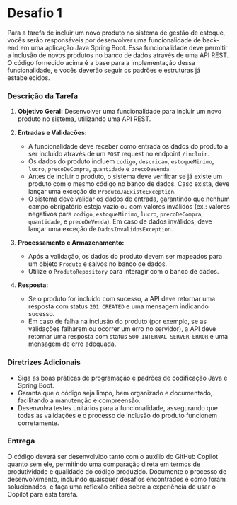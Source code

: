 # Desafio 1
Para a tarefa de incluir um novo produto no sistema de gestão de estoque, vocês serão responsáveis por desenvolver uma funcionalidade de back-end em uma aplicação Java Spring Boot. Essa funcionalidade deve permitir a inclusão de novos produtos no banco de dados através de uma API REST. O código fornecido acima é a base para a implementação dessa funcionalidade, e vocês deverão seguir os padrões e estruturas já estabelecidos.

### Descrição da Tarefa

1. **Objetivo Geral:** Desenvolver uma funcionalidade para incluir um novo produto no sistema, utilizando uma API REST.

2. **Entradas e Validacões:**
    - A funcionalidade deve receber como entrada os dados do produto a ser incluído através de um `POST` request no endpoint `/incluir`.
    - Os dados do produto incluem `codigo`, `descricao`, `estoqueMinimo`, `lucro`, `precoDeCompra`, `quantidade` e `precoDeVenda`.
    - Antes de incluir o produto, o sistema deve verificar se já existe um produto com o mesmo código no banco de dados. Caso exista, deve lançar uma exceção de `ProdutoJaExisteException`.
    - O sistema deve validar os dados de entrada, garantindo que nenhum campo obrigatório esteja vazio ou com valores inválidos (ex.: valores negativos para `codigo`, `estoqueMinimo`, `lucro`, `precoDeCompra`, `quantidade`, e `precoDeVenda`). Em caso de dados inválidos, deve lançar uma exceção de `DadosInvalidosException`.

3. **Processamento e Armazenamento:**
    - Após a validação, os dados do produto devem ser mapeados para um objeto `Produto` e salvos no banco de dados.
    - Utilize o `ProdutoRepository` para interagir com o banco de dados.

4. **Resposta:**
    - Se o produto for incluído com sucesso, a API deve retornar uma resposta com status `201 CREATED` e uma mensagem indicando sucesso.
    - Em caso de falha na inclusão do produto (por exemplo, se as validações falharem ou ocorrer um erro no servidor), a API deve retornar uma resposta com status `500 INTERNAL SERVER ERROR` e uma mensagem de erro adequada.

### Diretrizes Adicionais

- Siga as boas práticas de programação e padrões de codificação Java e Spring Boot.
- Garanta que o código seja limpo, bem organizado e documentado, facilitando a manutenção e compreensão.
- Desenvolva testes unitários para a funcionalidade, assegurando que todas as validações e o processo de inclusão do produto funcionem corretamente.

### Entrega

O código deverá ser desenvolvido tanto com o auxílio do GitHub Copilot quanto sem ele, permitindo uma comparação direta em termos de produtividade e qualidade do código produzido. Documente o processo de desenvolvimento, incluindo quaisquer desafios encontrados e como foram solucionados, e faça uma reflexão crítica sobre a experiência de usar o Copilot para esta tarefa.
